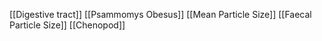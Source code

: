 [[Digestive tract]]
[[Psammomys Obesus]]
[[Mean Particle Size]]
[[Faecal Particle Size]]
[[Chenopod]]
